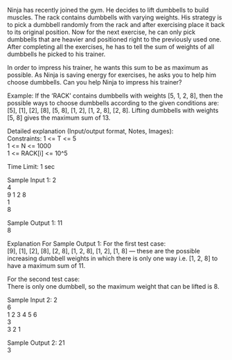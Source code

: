 Ninja has recently joined the gym. He decides to lift dumbbells to build muscles. The rack contains dumbbells with varying weights. His strategy is to pick a dumbbell randomly from the rack and after exercising place it back to its original position. Now for the next exercise, he can only pick dumbbells that are heavier and positioned right to the previously used one. After completing all the exercises, he has to tell the sum of weights of all dumbbells he picked to his trainer. </br>

In order to impress his trainer, he wants this sum to be as maximum as possible. As Ninja is saving energy for exercises, he asks you to help him choose dumbbells. Can you help Ninja to impress his trainer? </br>

Example:
If the ‘RACK’ contains dumbbells with weights [5, 1, 2, 8], then the possible ways to choose dumbbells according to the given conditions are: [5], [1], [2], [8], [5, 8], [1, 2], [1, 2, 8], [2, 8]. Lifting dumbbells with weights [5, 8] gives the maximum sum of 13. </br>

Detailed explanation (Input/output format, Notes, Images): </br>
Constraints:
1 <= T <= 5 </br> 1 <= N <= 1000 </br> 1 <= RACK[i] <= 10^5 </br>

Time Limit:
1 sec </br>

Sample Input 1:
2 </br> 4 </br> 9 1 2 8 </br> 1 </br> 8 </br>

Sample Output 1:
11 </br> 8 </br>

Explanation For Sample Output 1:
For the first test case: </br> [9], [1], [2], [8], [2, 8], [1, 2, 8], [1, 2], [1, 8] — these are the possible increasing dumbbell weights in which there is only one way i.e. [1, 2, 8] to have a maximum sum of 11. </br>

For the second test case: </br> There is only one dumbbell, so the maximum weight that can be lifted is 8. </br>

Sample Input 2:
2 </br> 6 </br> 1 2 3 4 5 6 </br> 3 </br> 3 2 1 </br>

Sample Output 2:
21 </br> 3 </br>